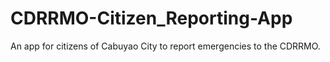 # CDRRMO-Citizen_Reporting-App
An app for citizens of Cabuyao City to report emergencies to the CDRRMO.
